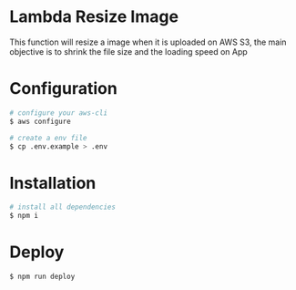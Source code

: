 # Lambda Resize Image

This function will resize a image when it is uploaded on AWS S3, the main objective is to shrink the file size and the loading speed on App

# Configuration

```bash
# configure your aws-cli
$ aws configure

# create a env file
$ cp .env.example > .env
```

# Installation

```bash
# install all dependencies
$ npm i
```

# Deploy

```bash
$ npm run deploy
```